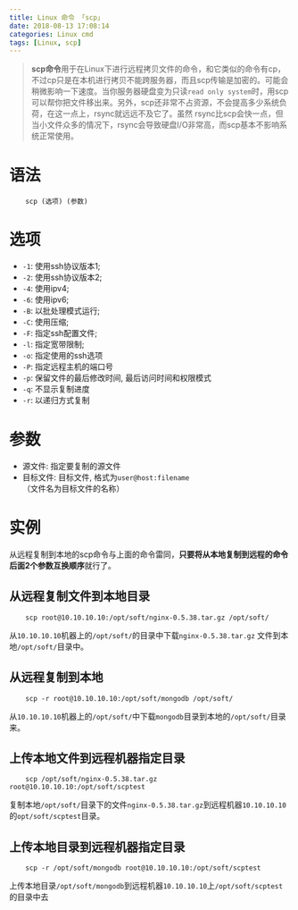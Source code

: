 ```yaml
---
title: Linux 命令 「scp」
date: 2018-08-13 17:08:14
categories: Linux cmd
tags: [Linux, scp]
---
```


> **scp命令**用于在Linux下进行远程拷贝文件的命令，和它类似的命令有cp，不过cp只是在本机进行拷贝不能跨服务器，而且scp传输是加密的。可能会稍微影响一下速度。当你服务器硬盘变为只读`read only system`时，用scp可以帮你把文件移出来。另外，scp还非常不占资源，不会提高多少系统负荷，在这一点上，rsync就远远不及它了。虽然 rsync比scp会快一点，但当小文件众多的情况下，rsync会导致硬盘I/O非常高，而scp基本不影响系统正常使用。

<!-- more -->

# 语法

```
    scp (选项) (参数)
```

# 选项

- `-1`: 使用ssh协议版本1;
- `-2`: 使用ssh协议版本2;
- `-4`: 使用ipv4;
- `-6`: 使用ipv6;
- `-B`: 以批处理模式运行;
- `-C`: 使用压缩;
- `-F`: 指定ssh配置文件;
- `-l`: 指定宽带限制;
- `-o`: 指定使用的ssh选项
- `-P`: 指定远程主机的端口号
- `-p`: 保留文件的最后修改时间, 最后访问时间和权限模式
- `-q`: 不显示复制进度
- `-r`: 以递归方式复制

# 参数

- 源文件: 指定要复制的源文件
- 目标文件: 目标文件, 格式为`user@host:filename`（文件名为目标文件的名称）

# 实例

从远程复制到本地的scp命令与上面的命令雷同，**只要将从本地复制到远程的命令后面2个参数互换顺序**就行了。

## 从远程复制文件到本地目录

```
    scp root@10.10.10.10:/opt/soft/nginx-0.5.38.tar.gz /opt/soft/
```

从`10.10.10.10`机器上的`/opt/soft/`的目录中下载`nginx-0.5.38.tar.gz` 文件到本地`/opt/soft/`目录中。

## 从远程复制到本地

```
    scp -r root@10.10.10.10:/opt/soft/mongodb /opt/soft/
```

从`10.10.10.10`机器上的`/opt/soft/`中下载`mongodb`目录到本地的`/opt/soft/`目录来。

## 上传本地文件到远程机器指定目录

```
    scp /opt/soft/nginx-0.5.38.tar.gz root@10.10.10.10:/opt/soft/scptest
```

复制本地`/opt/soft/`目录下的文件`nginx-0.5.38.tar.gz`到远程机器`10.10.10.10`的`opt/soft/scptest`目录。

## 上传本地目录到远程机器指定目录

```
    scp -r /opt/soft/mongodb root@10.10.10.10:/opt/soft/scptest
```

上传本地目录`/opt/soft/mongodb`到远程机器`10.10.10.10`上`/opt/soft/scptest`的目录中去
